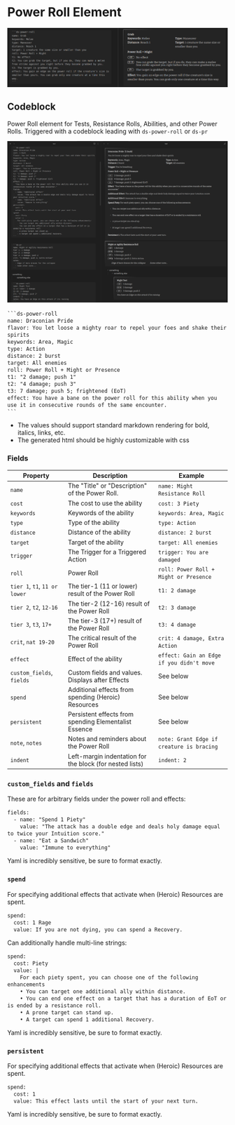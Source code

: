 # Power Roll Element

![power roll.png](Media/power-roll-simple.png)

## Codeblock

Power Roll element for Tests, Resistance Rolls, Abilities, and other Power Rolls. Triggered with a codeblock leading
with `ds-power-roll` or `ds-pr`

![powerroll.png](Media/powerroll.png)

	```ds-power-roll
	name: Draconian Pride
	flavor: You let loose a mighty roar to repel your foes and shake their spirits
	keywords: Area, Magic
	type: Action
	distance: 2 burst
	target: All enemies
	roll: Power Roll + Might or Presence
	t1: "2 damage; push 1"
	t2: "4 damage; push 3"
	t3: 7 damage; push 5; frightened (EoT)
	effect: You have a bane on the power roll for this ability when you use it in consecutive rounds of the same encounter.
	```

- The values should support standard markdown rendering for bold, italics, links, etc.
- The generated html should be highly customizable with css

### Fields

| Property                      | Description                                              | Example                                   |
| ----------------------------- | -------------------------------------------------------- | ----------------------------------------- |
| `name`                        | The "Title" or "Description" of the Power Roll.          | `name: Might Resistance Roll`             |
| `cost`                        | The cost to use the ability                              | `cost: 3 Piety`                           |
| `keywords`                    | Keywords of the ability                                  | `keywords: Area, Magic`                   |
| `type`                        | Type of the ability                                      | `type: Action`                            |
| `distance`                    | Distance of the ability                                  | `distance: 2 burst`                       |
| `target`                      | Target of the ability                                    | `target: All enemies`                     |
| `trigger`                     | The Trigger for a Triggered Action                       | `trigger: You are damaged`                |
| `roll`                        | Power Roll                                               | `roll: Power Roll + Might or Presence`    |
| `tier 1`, `t1`, `11 or lower` | The tier-1 (11 or lower) result of the Power Roll        | `t1: 2 damage`                            |
| `tier 2`, `t2`, `12-16`       | The tier-2 (12-16) result of the Power Roll              | `t2: 3 damage`                            |
| `tier 3`, `t3`, `17+`         | The tier-3 (17+) result of the Power Roll                | `t3: 4 damage`                            |
| `crit`, `nat 19-20`           | The critical result of the Power Roll                    | `crit: 4 damage, Extra Action`            |
| `effect`                      | Effect of the ability                                    | `effect: Gain an Edge if you didn't move` |
| `custom_fields`, `fields`     | Custom fields and values. Displays after Effects         | See below                                 |
| `spend`                       | Additional effects from spending (Heroic) Resources      | See below                                 |
| `persistent`                  | Persistent effects from spending Elementalist Essence    | See below                                 |
| `note`, `notes`               | Notes and reminders about the Power Roll                 | `note: Grant Edge if creature is bracing` |
| `indent`                      | Left-margin indentation for the block (for nested lists) | `indent: 2`                               |

### `custom_fields` and `fields`

These are for arbitrary fields under the power roll and effects:

```
fields:
  - name: "Spend 1 Piety"
    value: "The attack has a double edge and deals holy damage equal to twice your Intuition score."
  - name: "Eat a Sandwich"
    value: "Immune to everything"
```

Yaml is incredibly sensitive, be sure to format exactly.

### `spend`

For specifying additional effects that activate when (Heroic) Resources are spent.

```
spend:
  cost: 1 Rage
  value: If you are not dying, you can spend a Recovery.
```

Can additionally handle multi-line strings:

```
spend:
  cost: Piety
  value: |
    For each piety spent, you can choose one of the following enhancements
    • You can target one additional ally within distance. 
    • You can end one effect on a target that has a duration of EoT or is ended by a resistance roll.
    • A prone target can stand up.
    • A target can spend 1 additional Recovery.
```

Yaml is incredibly sensitive, be sure to format exactly.

### `persistent`

For specifying additional effects that activate when (Heroic) Resources are spent.

```
spend:
  cost: 1
  value: This effect lasts until the start of your next turn.
```

Yaml is incredibly sensitive, be sure to format exactly.

